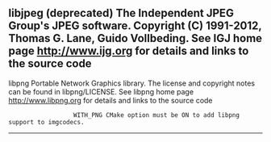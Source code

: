 libjpeg (deprecated)  The Independent JPEG Group's JPEG software.
                      Copyright (C) 1991-2012, Thomas G. Lane, Guido Vollbeding.
                      See IGJ home page http://www.ijg.org
                      for details and links to the source code
------------------------------------------------------------------------------------
libpng                Portable Network Graphics library.
                      The license and copyright notes can be found in libpng/LICENSE.
                      See libpng home page http://www.libpng.org
                      for details and links to the source code

                      WITH_PNG CMake option must be ON to add libpng support to imgcodecs.
------------------------------------------------------------------------------------